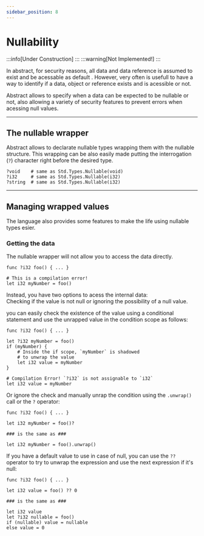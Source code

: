 ```yaml
---
sidebar_position: 8
---
```


# Nullability
:::info[Under Construction]
:::
:::warning[Not Implemented!]
:::

In abstract, for security reasons, all data and data reference is assumed to exist and
be acessable as default . However, very often is usefull to have a way to identify if a
data, object or reference exists and is acessible or not.

Abstract allows to specify when a data can be expected to be nullable or not, also allowing
a variety of security features to prevent errors when acessing null values.

---
## The nullable wrapper

Abstract allows to declarate nullable types wrapping them with the nullable structure.
This wrapping can be also easily made putting the interrogation (`?`) character right
before the desired type.
```abs
?void    # same as Std.Types.Nullable(void)
?i32     # same as Std.Types.Nullable(i32)
?string  # same as Std.Types.Nullable(i32)
```

---
## Managing wrapped values

The language also provides some features to make the life using nullable types esier.

### Getting the data

The nullable wrapper will not allow you to access the data directly.
```abs
func ?i32 foo() { ... }

# This is a compilation error!
let i32 myNumber = foo()
```

Instead, you have two options to acess the internal data: \
Checking if the value is not null or ignoring the possibility of a null value.

you can easily check the existence of the value using a conditional statement
and use the unrapped value in the condition scope as follows:

```abs
func ?i32 foo() { ... }

let ?i32 myNumber = foo()
if (myNumber) {
    # Inside the if scope, `myNumber` is shadowed
    # to unwrap the value
    let i32 value = myNumber
}

# Compilation Error! `?i32` is not assignable to `i32`
let i32 value = myNumber

```

Or ignore the check and manually unrap the condition using the `.unwrap()` call
or the `?` operator:
```abs
func ?i32 foo() { ... }

let i32 myNumber = foo()?

### is the same as ###

let i32 myNumber = foo().unwrap()
```

If you have a default value to use in case of null, you can use the `??` operator to
try to unwrap the expression and use the next expression if it's null:

```abs
func ?i32 foo() { ... }

let i32 value = foo() ?? 0

### is the same as ###

let i32 value
let ?i32 nullable = foo()
if (nullable) value = nullable
else value = 0

```
